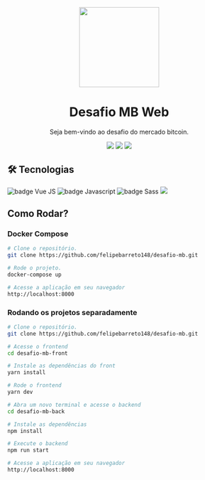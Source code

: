 <main align="center">

  <img 
    height="180"
    src="https://static.mercadobitcoin.com.br/web/img/logos/mb/logo-icon-color.svg"
  />

  <h1>Desafio MB Web</h1>

  <p>Seja bem-vindo ao desafio do mercado bitcoin.</p>

  <section>
  <!-- Node -->
  <img src="https://img.shields.io/static/v1?label=NODE&message=18.12.0&color=ef4723&style=for-the-badge&logo=nodedotjs"/>
  <img src="https://img.shields.io/static/v1?label=NPM&message=10.5.2&color=ef4723&style=for-the-badge&logo=npm"/>
  <img src="https://img.shields.io/static/v1?label=LICENSE&message=MIT&color=ef4723&style=for-the-badge"/>
  </section>

</main>

<h2>🛠 Tecnologias</h2>
<section>
<img src="https://img.shields.io/badge/Vue.js-35495E?style=for-the-badge&logo=vuedotjs&logoColor=4FC08D" alt="badge Vue JS">
	<img src="https://img.shields.io/badge/JavaScript-323330?style=for-the-badge&logo=javascript&logoColor=F7DF1E" alt="badge Javascript">
	<img src="https://img.shields.io/badge/Sass-CC6699?style=for-the-badge&logo=sass&logoColor=white" alt="badge Sass">
  <img src="https://img.shields.io/static/v1?label=Express&message=Backend&color=ef4723&style=for-the-badge&logo=express"/>
</section>

<h2>Como Rodar?</h2>
<h3>Docker Compose</h3>

```bash
# Clone o repositório.
git clone https://github.com/felipebarreto148/desafio-mb.git

# Rode o projeto.
docker-compose up

# Acesse a aplicação em seu navegador
http://localhost:8000
```

<h3>Rodando os projetos separadamente</h3>

```bash
# Clone o repositório.
git clone https://github.com/felipebarreto148/desafio-mb.git

# Acesse o frontend
cd desafio-mb-front

# Instale as dependências do front
yarn install

# Rode o frontend
yarn dev

# Abra um novo terminal e acesse o backend
cd desafio-mb-back

# Instale as dependências
npm install

# Execute o backend
npm run start

# Acesse a aplicação em seu navegador
http://localhost:8000
```
